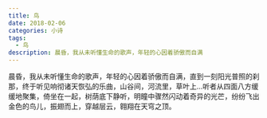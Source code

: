 ```yaml
---
title: 鸟
date: 2018-02-06
categories: 小诗
tags:
  - 鸟
description: 晨昏，我从未听懂生命的歌声，年轻的心因着骄傲而自满
---
```


晨昏，我从未听懂生命的歌声，年轻的心因着骄傲而自满，直到一刻阳光普照的刹那，终于听见响彻诸天恢弘的乐曲，山谷间，河流里，草叶上...听者从四面八方缓缓地聚集，倚坐在一起，树荫底下静听，明瞳中骤然闪动着奇异的光芒，纷纷飞出金色的鸟儿，振翅而上，穿越层云，翱翔在天穹之顶。